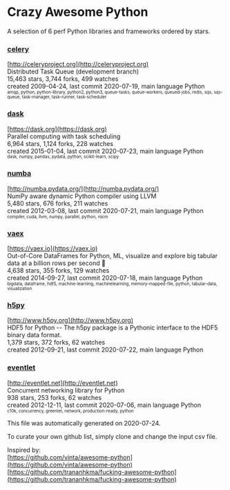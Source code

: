 # Crazy Awesome Python
A selection of 6 perf Python libraries and frameworks ordered by stars.  


### [celery](https://github.com/celery/celery)  
[http://celeryproject.org](http://celeryproject.org)  
Distributed Task Queue (development branch)  
15,463 stars, 3,744 forks, 499 watches  
created 2009-04-24, last commit 2020-07-19, main language Python  
<sub><sup>amqp, python, python-library, python2, python3, queue-tasks, queue-workers, queued-jobs, redis, sqs, sqs-queue, task-manager, task-runner, task-scheduler</sup></sub>


### [dask](https://github.com/dask/dask)  
[https://dask.org](https://dask.org)  
Parallel computing with task scheduling  
6,964 stars, 1,124 forks, 228 watches  
created 2015-01-04, last commit 2020-07-23, main language Python  
<sub><sup>dask, numpy, pandas, pydata, python, scikit-learn, scipy</sup></sub>


### [numba](https://github.com/numba/numba)  
[http://numba.pydata.org/](http://numba.pydata.org/)  
NumPy aware dynamic Python compiler using LLVM  
5,480 stars, 676 forks, 211 watches  
created 2012-03-08, last commit 2020-07-21, main language Python  
<sub><sup>compiler, cuda, llvm, numpy, parallel, python, rocm</sup></sub>


### [vaex](https://github.com/vaexio/vaex)  
[https://vaex.io](https://vaex.io)  
 Out-of-Core DataFrames for Python, ML, visualize and explore big tabular data at a billion rows per second 🚀  
4,638 stars, 355 forks, 129 watches  
created 2014-09-27, last commit 2020-07-18, main language Python  
<sub><sup>bigdata, dataframe, hdf5, machine-learning, machinelearning, memory-mapped-file, python, tabular-data, visualization</sup></sub>


### [h5py](https://github.com/h5py/h5py)  
[http://www.h5py.org](http://www.h5py.org)  
HDF5 for Python -- The h5py package is a Pythonic interface to the HDF5 binary data format.  
1,379 stars, 372 forks, 62 watches  
created 2012-09-21, last commit 2020-07-22, main language Python  


### [eventlet](https://github.com/eventlet/eventlet)  
[http://eventlet.net](http://eventlet.net)  
Concurrent networking library for Python  
938 stars, 253 forks, 62 watches  
created 2012-12-11, last commit 2020-07-06, main language Python  
<sub><sup>c10k, concurrency, greenlet, network, production-ready, python</sup></sub>


This file was automatically generated on 2020-07-24.  

To curate your own github list, simply clone and change the input csv file.  

Inspired by:  
[https://github.com/vinta/awesome-python](https://github.com/vinta/awesome-python)  
[https://github.com/trananhkma/fucking-awesome-python](https://github.com/trananhkma/fucking-awesome-python)  